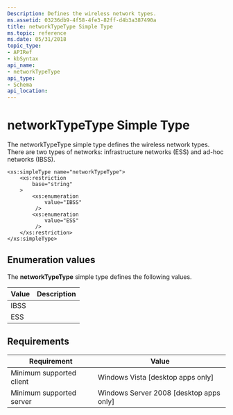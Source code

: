 ```yaml
---
Description: Defines the wireless network types.
ms.assetid: 03236db9-4f58-4fe3-82ff-d4b3a387490a
title: networkTypeType Simple Type
ms.topic: reference
ms.date: 05/31/2018
topic_type: 
- APIRef
- kbSyntax
api_name: 
- networkTypeType
api_type: 
- Schema
api_location: 
---
```


# networkTypeType Simple Type

The networkTypeType simple type defines the wireless network types. There are two types of networks: infrastructure networks (ESS) and ad-hoc networks (IBSS).

``` syntax
<xs:simpleType name="networkTypeType">
    <xs:restriction
        base="string"
    >
        <xs:enumeration
            value="IBSS"
         />
        <xs:enumeration
            value="ESS"
         />
    </xs:restriction>
</xs:simpleType>
```

## Enumeration values

The **networkTypeType** simple type defines the following values.



| Value | Description |
|-------|-------------|
| IBSS  |             |
| ESS   |             |



## Requirements



| Requirement | Value |
|-------------------------------------|------------------------------------------------------|
| Minimum supported client<br/> | Windows Vista \[desktop apps only\]<br/>       |
| Minimum supported server<br/> | Windows Server 2008 \[desktop apps only\]<br/> |



 

 




